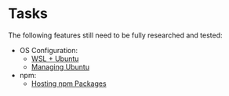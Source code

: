 # Tasks

The following features still need to be fully researched and tested:

* OS Configuration:
    * [WSL + Ubuntu](./os-configuration.md#wsl--ubuntu)
    * [Managing Ubuntu](./os-configuration.md#managing-ubuntu)
* npm:
    * [Hosting npm Packages](./npm.md#hosting-npm-packages)